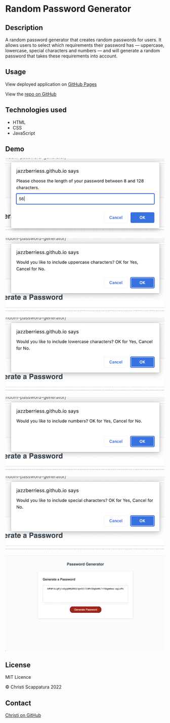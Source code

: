 # Random Password Generator

## Description

A random password generator that creates random passwords for users. It allows users to select which requirements their password has — uppercase, lowercase, special characters and numbers — and will generate a random password that takes these requirements into account.

## Usage

View deployed application on [GitHub Pages](https://jazzberriess.github.io/random-password-generator/)

View the [repo on GitHub](https://github.com/jazzberriess/random-password-generator)

## Technologies used

* HTML
* CSS
* JavaScript

## Demo

![Screenshot of choose character length alert](/assets/images/choose-number-characters.png)

![Screenshot of choose uppercase](/assets/images/choose-uppercase.png)

![Screenshot of choose lowercase](/assets/images/choose-lowercase.png)

![Screenshot of choose numbers](/assets/images/choose-numbers.png)

![Screenshot of choose special](/assets/images/choose-special.png)

![Demo of final password generator](/assets/images/random-password-gen.png)


## License

MIT Licence

&copy; Christi Scappatura 2022

## Contact

[Christi on GitHub](https://github.com/jazzberriess)